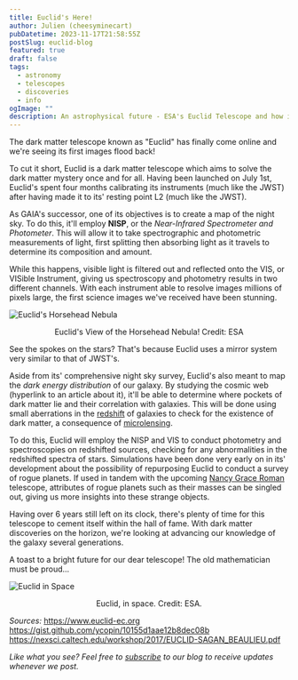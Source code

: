 ```yaml
---
title: Euclid's Here!
author: Julien (cheesyminecart)
pubDatetime: 2023-11-17T21:58:55Z
postSlug: euclid-blog
featured: true
draft: false
tags:
  - astronomy
  - telescopes
  - discoveries
  - info
ogImage: ""
description: An astrophysical future - ESA's Euclid Telescope and how it works.
---
```


The dark matter telescope known as "Euclid" has finally come online and we're seeing its first images flood back!

To cut it short, Euclid is a dark matter telescope which aims to solve the dark matter mystery once and for all. Having been launched on July 1st, Euclid's spent four months calibrating its instruments (much like the JWST) after having made it to its' resting point L2 (much like the JWST).

As GAIA's successor, one of its objectives is to create a map of the night sky. To do this, it'll employ **NISP**, or the _Near-Infrared Spectrometer and Photometer_. This will allow it to take spectrographic and photometric measurements of light, first splitting then absorbing light as it travels to determine its composition and amount.

While this happens, visible light is filtered out and reflected onto the VIS, or VISible Instrument, giving us spectroscopy and photometry results in two different channels. With each instrument able to resolve images millions of pixels large, the first science images we've received have been stunning.

![Euclid's Horsehead Nebula](/blog-images/euclid_horsehead_nebula.jpeg)

<figcaption style="text-align:center">Euclid's View of the Horsehead Nebula! Credit: ESA</figcaption>

See the spokes on the stars? That's because Euclid uses a mirror system very similar to that of JWST's.

Aside from its' comprehensive night sky survey, Euclid's also meant to map the _dark energy distribution_ of our galaxy. By studying the cosmic web (hyperlink to an article about it), it'll be able to determine where pockets of dark matter lie and their correlation with galaxies. This will be done using small aberrations in the [redshift](https://www.britannica.com/science/redshift) of galaxies to check for the existence of dark matter, a consequence of [microlensing](https://sites.astro.caltech.edu/~george/ay20/eaa-microlensing.pdf).

To do this, Euclid will employ the NISP and VIS to conduct photometry and spectroscopies on redshifted sources, checking for any abnormalities in the redshifted spectra of stars. Simulations have been done very early on in its' development about the possibility of repurposing Euclid to conduct a survey of rogue planets. If used in tandem with the upcoming [Nancy Grace Roman](https://roman.gsfc.nasa.gov/aboutNGR.html) telescope, attributes of rogue planets such as their masses can be singled out, giving us more insights into these strange objects.

Having over 6 years still left on its clock, there's plenty of time for this telescope to cement itself within the hall of fame. With dark matter discoveries on the horizon, we're looking at advancing our knowledge of the galaxy several generations.

A toast to a bright future for our dear telescope! The old mathematician must be proud...

![Euclid in Space](/blog-images/Euclid_looking_into_the_Universe_ESA24697255.jpeg)

<figcaption style="text-align:center">Euclid, in space. Credit: ESA.</figcaption>

_Sources:_
https://www.euclid-ec.org
https://gist.github.com/ycopin/10155d1aae12b8dec08b
https://nexsci.caltech.edu/workshop/2017/EUCLID-SAGAN_BEAULIEU.pdf

_Like what you see? Feel free to [subscribe](https://thespacer-blog.netlify.app/subscribe/) to our blog to receive updates whenever we post._
